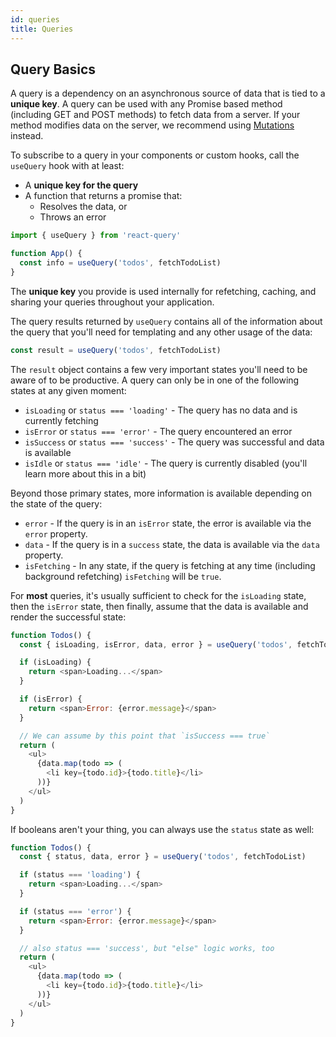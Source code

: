 ```yaml
---
id: queries
title: Queries
---
```


## Query Basics

A query is a dependency on an asynchronous source of data that is tied to a **unique key**. A query can be used with any Promise based method (including GET and POST methods) to fetch data from a server. If your method modifies data on the server, we recommend using [Mutations](https://react-query.tanstack.com/docs/guides/mutations) instead.

To subscribe to a query in your components or custom hooks, call the `useQuery` hook with at least:

- A **unique key for the query**
- A function that returns a promise that:
  - Resolves the data, or
  - Throws an error

```js
import { useQuery } from 'react-query'

function App() {
  const info = useQuery('todos', fetchTodoList)
}
```

The **unique key** you provide is used internally for refetching, caching, and sharing your queries throughout your application.

The query results returned by `useQuery` contains all of the information about the query that you'll need for templating and any other usage of the data:

```js
const result = useQuery('todos', fetchTodoList)
```

The `result` object contains a few very important states you'll need to be aware of to be productive. A query can only be in one of the following states at any given moment:

- `isLoading` or `status === 'loading'` - The query has no data and is currently fetching
- `isError` or `status === 'error'` - The query encountered an error
- `isSuccess` or `status === 'success'` - The query was successful and data is available
- `isIdle` or `status === 'idle'` - The query is currently disabled (you'll learn more about this in a bit)

Beyond those primary states, more information is available depending on the state of the query:

- `error` - If the query is in an `isError` state, the error is available via the `error` property.
- `data` - If the query is in a `success` state, the data is available via the `data` property.
- `isFetching` - In any state, if the query is fetching at any time (including background refetching) `isFetching` will be `true`.

For **most** queries, it's usually sufficient to check for the `isLoading` state, then the `isError` state, then finally, assume that the data is available and render the successful state:

```js
function Todos() {
  const { isLoading, isError, data, error } = useQuery('todos', fetchTodoList)

  if (isLoading) {
    return <span>Loading...</span>
  }

  if (isError) {
    return <span>Error: {error.message}</span>
  }

  // We can assume by this point that `isSuccess === true`
  return (
    <ul>
      {data.map(todo => (
        <li key={todo.id}>{todo.title}</li>
      ))}
    </ul>
  )
}
```

If booleans aren't your thing, you can always use the `status` state as well:

```js
function Todos() {
  const { status, data, error } = useQuery('todos', fetchTodoList)

  if (status === 'loading') {
    return <span>Loading...</span>
  }

  if (status === 'error') {
    return <span>Error: {error.message}</span>
  }

  // also status === 'success', but "else" logic works, too
  return (
    <ul>
      {data.map(todo => (
        <li key={todo.id}>{todo.title}</li>
      ))}
    </ul>
  )
}
```
